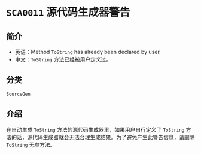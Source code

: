 # `SCA0011` 源代码生成器警告

## 简介

* 英语：Method `ToString` has already been declared by user.
* 中文：`ToString` 方法已经被用户定义过。

## 分类

`SourceGen`

## 介绍

在自动生成 `ToString` 方法的源代码生成器里，如果用户自行定义了 `ToString` 方法的话，源代码生成器就会无法合理生成结果。为了避免产生此警告信息，请删除 `ToString` 无参方法。
